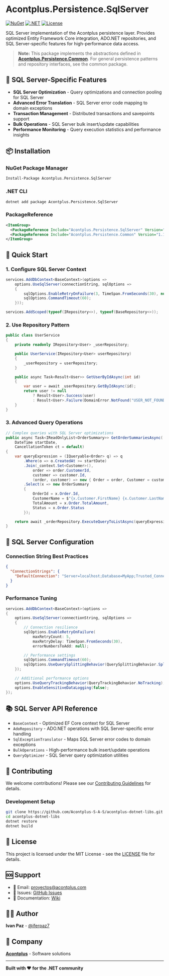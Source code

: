 # Acontplus.Persistence.SqlServer

[![NuGet](https://img.shields.io/nuget/v/Acontplus.Persistence.SqlServer.svg)](https://www.nuget.org/packages/Acontplus.Persistence.SqlServer)
[![.NET](https://img.shields.io/badge/.NET-9.0-blue.svg)](https://dotnet.microsoft.com/download/dotnet/9.0)
[![License](https://img.shields.io/badge/license-MIT-green.svg)](LICENSE)

SQL Server implementation of the Acontplus persistence layer. Provides optimized Entity Framework Core integration, ADO.NET repositories, and SQL Server-specific features for high-performance data access.

> **Note:** This package implements the abstractions defined in [**Acontplus.Persistence.Common**](https://www.nuget.org/packages/Acontplus.Persistence.Common). For general persistence patterns and repository interfaces, see the common package.

## 🚀 SQL Server-Specific Features

- **SQL Server Optimization** - Query optimizations and connection pooling for SQL Server
- **Advanced Error Translation** - SQL Server error code mapping to domain exceptions
- **Transaction Management** - Distributed transactions and savepoints support
- **Bulk Operations** - SQL Server bulk insert/update capabilities
- **Performance Monitoring** - Query execution statistics and performance insights

## 📦 Installation

### NuGet Package Manager
```bash
Install-Package Acontplus.Persistence.SqlServer
```

### .NET CLI
```bash
dotnet add package Acontplus.Persistence.SqlServer
```

### PackageReference
```xml
<ItemGroup>
  <PackageReference Include="Acontplus.Persistence.SqlServer" Version="1.5.12" />
  <PackageReference Include="Acontplus.Persistence.Common" Version="1.1.13" />
</ItemGroup>
```

## 🎯 Quick Start

### 1. Configure SQL Server Context
```csharp
services.AddDbContext<BaseContext>(options =>
    options.UseSqlServer(connectionString, sqlOptions =>
    {
        sqlOptions.EnableRetryOnFailure(3, TimeSpan.FromSeconds(30), null);
        sqlOptions.CommandTimeout(60);
    }));

services.AddScoped(typeof(IRepository<>), typeof(BaseRepository<>));
```

### 2. Use Repository Pattern
```csharp
public class UserService
{
    private readonly IRepository<User> _userRepository;

    public UserService(IRepository<User> userRepository)
    {
        _userRepository = userRepository;
    }

    public async Task<Result<User>> GetUserByIdAsync(int id)
    {
        var user = await _userRepository.GetByIdAsync(id);
        return user != null
            ? Result<User>.Success(user)
            : Result<User>.Failure(DomainError.NotFound("USER_NOT_FOUND", $"User {id} not found"));
    }
}
```

### 3. Advanced Query Operations
```csharp
// Complex queries with SQL Server optimizations
public async Task<IReadOnlyList<OrderSummary>> GetOrderSummariesAsync(
    DateTime startDate,
    CancellationToken ct = default)
{
    var queryExpression = (IQueryable<Order> q) => q
        .Where(o => o.CreatedAt >= startDate)
        .Join(_context.Set<Customer>(),
            order => order.CustomerId,
            customer => customer.Id,
            (order, customer) => new { Order = order, Customer = customer })
        .Select(x => new OrderSummary
        {
            OrderId = x.Order.Id,
            CustomerName = $"{x.Customer.FirstName} {x.Customer.LastName}",
            TotalAmount = x.Order.TotalAmount,
            Status = x.Order.Status
        });

    return await _orderRepository.ExecuteQueryToListAsync(queryExpression, ct);
}
```

## 🔧 SQL Server Configuration

### Connection String Best Practices
```json
{
  "ConnectionStrings": {
    "DefaultConnection": "Server=localhost;Database=MyApp;Trusted_Connection=True;MultipleActiveResultSets=true;Encrypt=true;TrustServerCertificate=false;"
  }
}
```

### Performance Tuning
```csharp
services.AddDbContext<BaseContext>(options =>
{
    options.UseSqlServer(connectionString, sqlOptions =>
    {
        // Connection resilience
        sqlOptions.EnableRetryOnFailure(
            maxRetryCount: 5,
            maxRetryDelay: TimeSpan.FromSeconds(30),
            errorNumbersToAdd: null);

        // Performance settings
        sqlOptions.CommandTimeout(60);
        sqlOptions.UseQuerySplittingBehavior(QuerySplittingBehavior.SplitQuery);
    });

    // Additional performance options
    options.UseQueryTrackingBehavior(QueryTrackingBehavior.NoTracking);
    options.EnableSensitiveDataLogging(false);
});
```

## 📚 SQL Server API Reference

- `BaseContext` - Optimized EF Core context for SQL Server
- `AdoRepository` - ADO.NET operations with SQL Server-specific error handling
- `SqlExceptionTranslator` - Maps SQL Server error codes to domain exceptions
- `BulkOperations` - High-performance bulk insert/update operations
- `QueryOptimizer` - SQL Server query optimization utilities

## 🤝 Contributing

We welcome contributions! Please see our [Contributing Guidelines](CONTRIBUTING.md) for details.

### Development Setup
```bash
git clone https://github.com/Acontplus-S-A-S/acontplus-dotnet-libs.git
cd acontplus-dotnet-libs
dotnet restore
dotnet build
```

## 📄 License

This project is licensed under the MIT License - see the [LICENSE](LICENSE) file for details.

## 🆘 Support

- 📧 Email: proyectos@acontplus.com
- 🐛 Issues: [GitHub Issues](https://github.com/Acontplus-S-A-S/acontplus-dotnet-libs/issues)
- 📖 Documentation: [Wiki](https://github.com/Acontplus-S-A-S/acontplus-dotnet-libs/wiki)

## 👨‍💻 Author

**Ivan Paz** - [@iferpaz7](https://linktr.ee/iferpaz7)

## 🏢 Company

**[Acontplus](https://www.acontplus.com)** - Software solutions

---

**Built with ❤️ for the .NET community**
